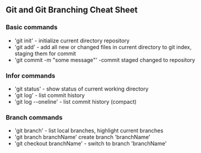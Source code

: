 ## Git and Git Branching Cheat Sheet

### Basic commands
* 'git init' - initialize current directory repository
* 'git add' - add all new or changed files in current directory to git index, staging them for commit
* 'git commit -m "some message"' -commit staged changed to repository

### Infor commands
* 'git status' - show status of current working directory
* 'git log' - list commit history
* 'git log --oneline' - list commit history (compact)

### Branch commands
* 'git branch' - list local branches, highlight current branches
* 'git branch branchName' create branch 'branchName'
* 'git checkout branchName' - switch to branch 'branchName'

